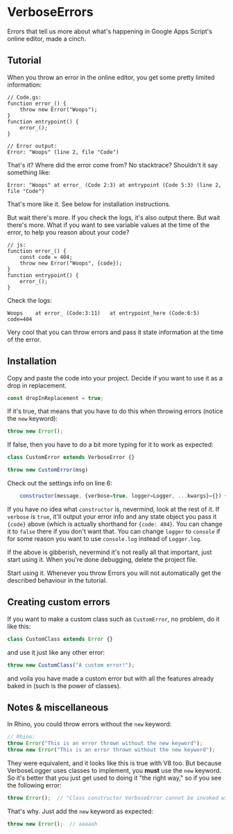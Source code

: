 # VerboseErrors

Errors that tell us more about what's happening in Google Apps Script's online editor, made a cinch.

## Tutorial

When you throw an error in the online editor, you get some pretty limited information:

```
// Code.gs:
function error_() {
    throw new Error("Woops");
}
function entrypoint() {
    error_();
}

// Error output:
Error: "Woops" (line 2, file "Code")
```

That's it? Where did the error come from? No stacktrace? Shouldn't it say something like:

```
Error: "Woops" at error_ (Code 2:3) at entrypoint (Code 5:3) (line 2, file "Code")
```

That's more like it. See below for installation instructions. 

But wait there's more. If you check the logs, it's also output there. But wait there's more. What if you want to see variable values at the time of the error, to help you reason about your code?

```
// js:
function error_() {
    const code = 404;
    throw new Error("Woops", {code});
}
function entrypoint() {
    error_();
}

```

Check the logs:

```
Woops    at error_ (Code:3:11)   at entrypoint_here (Code:6:5)
code=404
```

Very cool that you can throw errors and pass it state information at the time of the error.

## Installation

Copy and paste the code into your project. Decide if you want to use it as a drop in replacement. 

```js
const dropInReplacement = true;
```

If it's true, that means that you have to do this when throwing errors (notice the `new` keyword):

```js
throw new Error();
```

If false, then you have to do a bit more typing for it to work as expected:

```js
class CustomError extends VerboseError {}

throw new CustomError(msg)
```

Check out the settings info on line 6:

```js
    constructor(message, {verbose=true, logger=Logger, ...kwargs}={}) {
```

If you have no idea what `constructor` is, nevermind, look at the rest of it. If `verbose` is `true`, it'll output your error info and any state object you pass it `{code}` above (which is actually shorthand for `{code: 404}`. You can change it to `false` there if you don't want that. You can change `logger` to `console` if for some reason you want to use `console.log` instead of `Logger.log`.

If the above is gibberish, nevermind it's not really all that important, just start using it. When you're done debugging, delete the project file.

Start using it. Whenever you throw Errors you will not automatically get the described behaviour in the tutorial. 

## Creating custom errors

If you want to make a custom class such as `CustomError`, no problem, do it like this:

```js
class CustomClass extends Error {}
```

and use it just like any other error:

```js
throw new CustomClass("A custom error!");
```

and voila you have made a custom error but with all the features already baked in (such is the power of classes).

## Notes & miscellaneous

In Rhino, you could throw errors without the `new` keyword:

```js
// Rhino:
throw Error("This is an error thrown without the new keyword");
throw new Error("This is an error thrown without the new keyword");
```

They were equivalent, and it looks like this is true with V8 too. But because VerboseLogger uses classes to implement, you **must** use the `new` keyword. So it's better that you just get used to doing it "the right way," so if you see the following error:

```js
throw Error();  // "Class constructor VerboseError cannot be invoked without 'new'"
```

That's why. Just add the `new` keyword as expected:

```js
throw new Error();  // aaaaah
```
